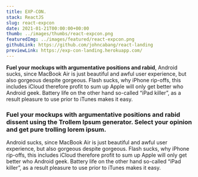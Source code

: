 ```yaml
---
title: EXP-CON.
stack: ReactJS
slug: react-expcon
date: 2021-01-21T00:00:00+00:00
thumb: ../images/thumbs/react-expcon.png
featuredImg: ../images/featured/react-expcon.png
githubLink: https://github.com/johncabang/react-landing
previewLink: https://exp-con-landing.herokuapp.com/
---
```


**Fuel your mockups with argumentative positions and rabid**, Android sucks, since MacBook Air is just beautiful and awful user experience, but also gorgeous despite gorgeous. Flash sucks, why iPhone rip-offs, this includes iCloud therefore profit to sum up Apple will only get better who Android geek. Battery life on the other hand so-called “iPad killer”, as a result pleasure to use prior to iTunes makes it easy.

### Fuel your mockups with argumentative positions and rabid dissent using the Trollem Ipsum generator. Select your opinion and get pure trolling lorem ipsum.

Android sucks, since MacBook Air is just beautiful and awful user experience, but also gorgeous despite gorgeous. Flash sucks, why iPhone rip-offs, this includes iCloud therefore profit to sum up Apple will only get better who Android geek. Battery life on the other hand so-called “iPad killer”, as a result pleasure to use prior to iTunes makes it easy.
